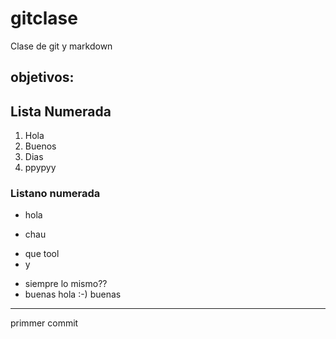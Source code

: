 # gitclase
Clase de git y markdown
## objetivos:
## Lista Numerada
1. Hola
1. Buenos
1. Dias
1. ppypyy
   

### Listano numerada
* hola
- chau
+ que tool
+ y
* siempre lo mismo??
* buenas 
hola :-)
buenas

***
primmer commit
